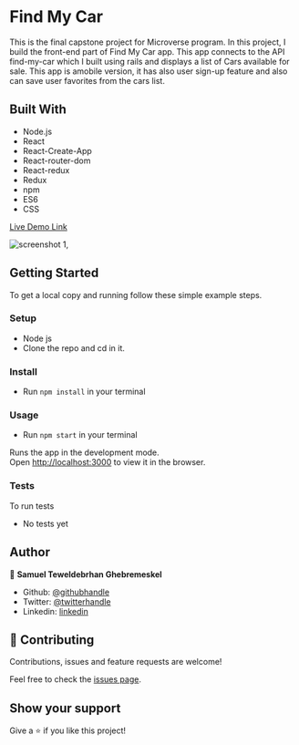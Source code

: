 # Find My Car 

This is the final capstone project for Microverse program. In this project, I build the front-end part of Find My Car app. This app connects to the API find-my-car which I built using rails and displays a list of Cars available for sale. This app is amobile version, it has also user sign-up feature and also can save user favorites from the cars list. 

## Built With

- Node.js
- React
- React-Create-App
- React-router-dom
- React-redux
- Redux
- npm
- ES6
- CSS


[Live Demo Link]()


![screenshot 1](),

## Getting Started

To get a local copy and running follow these simple example steps.

### Setup

- Node js
- Clone the repo and cd in it.

### Install

- Run `npm install` in your terminal

### Usage

- Run `npm start` in your terminal

Runs the app in the development mode.<br />
Open [http://localhost:3000](http://localhost:3000) to view it in the browser.

### Tests

To run tests
- No tests yet

## Author

👤 **Samuel Teweldebrhan Ghebremeskel**

- Github: [@githubhandle](https://github.com/Samitti)
- Twitter: [@twitterhandle](https://twitter.com/Samuel63734232)
- Linkedin: [linkedin](https://www.linkedin.com/in/samuel-ghebremeskel-29685811a/)

## 🤝 Contributing

Contributions, issues and feature requests are welcome!

Feel free to check the [issues page](https://github.com/Samitti/Find-My-Car-Front-End/issues).

## Show your support

Give a ⭐️ if you like this project!
